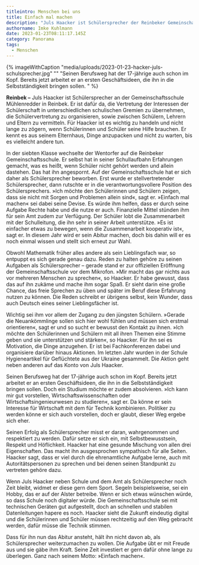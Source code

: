 ```yaml
---
titleintro: Menschen bei uns
title: Einfach mal machen
description: "Juls Haacker ist Schülersprecher der Reinbeker Gemeinschaftsschule "
authorname: Imke Kuhlmann
date: 2023-01-23T08:11:17.145Z
category: Panorama
tags:
  - Menschen
---
```



{% imageWithCaption "media/uploads/2023-01-23-hacker-juls-schulsprecher.jpg" "" "Seinen Berufsweg hat der 17-jährige auch schon im Kopf. Bereits jetzt arbeitet er an ersten Geschäftsideen, die ihn in die Selbstständigkeit bringen sollen.      " %}

**Reinbek –** Juls Haacker ist Schülersprecher an der Gemeinschaftsschule Mühlenredder in Reinbek. Er ist dafür da, die Vertretung der Interessen der Schülerschaft in unterschiedlichen schulischen Gremien zu übernehmen, die Schülervertretung zu organisieren, sowie zwischen Schülern, Lehrern und Eltern zu vermitteln. Für Haacker ist es wichtig zu handeln und nicht lange zu zögern, wenn Schülerinnen und Schüler seine Hilfe brauchen. Er kennt es aus seinem Elternhaus, Dinge anzupacken und nicht zu warten, bis es vielleicht andere tun. 

In der siebten Klasse wechselte der Wentorfer auf die Reinbeker Gemeinschaftsschule. Er selbst hat in seiner Schullaufbahn Erfahrungen gemacht, was es heißt, wenn Schüler nicht gehört werden und allein dastehen. Das hat ihn angespornt. Auf der Gemeinschaftsschule hat er sich daher als Schülersprecher beworben. Erst wurde er stellvertretender Schülersprecher, dann rutschte er in die verantwortungsvollere Position des Schülersprechers. »Ich möchte den Schülerinnen und Schülern zeigen, dass sie nicht mit Sorgen und Problemen allein sind«, sagt er. »Einfach mal machen« sei dabei seine Devise. Es würde ihm helfen, dass er durch seine Aufgabe Rechte habe und die nutze er auch. Finanzielle Mittel stünden ihm für sein Amt zudem zur Verfügung. Der Schüler lobt die Zusammenarbeit mit der Schulleitung, die ihn sehr in seiner Arbeit unterstütze. »Es ist einfacher etwas zu bewegen, wenn die Zusammenarbeit kooperativ ist«, sagt er. In diesem Jahr wird er sein Abitur machen, doch bis dahin will er es noch einmal wissen und stellt sich erneut zur Wahl. 

Obwohl Mathematik früher alles andere als sein Lieblingsfach war, so entpuppt es sich gerade genau dazu. Reden zu halten gehöre zu seinen Aufgaben als Schülersprecher – gerade stand er zur offiziellen Eröffnung der Gemeinschaftsschule vor dem Mikrofon. »Mir macht das gar nichts aus vor mehreren Menschen zu sprechen«, so Haacker. Er habe gewusst, dass das auf ihn zukäme und mache ihm sogar Spaß. Er sieht darin eine große Chance, das freie Sprechen zu üben und später im Beruf diese Erfahrung nutzen zu können. Die Reden schreibt er übrigens selbst, kein Wunder, dass auch Deutsch eines seiner Lieblingsfächer ist. 

Wichtig sei ihm vor allem der Zugang zu den jüngsten Schülern. »Gerade die Neuankömmlinge sollen sich hier wohl fühlen und müssen sich erstmal orientieren«, sagt er und so sucht er bewusst den Kontakt zu ihnen. »Ich möchte den Schülerinnen und Schülern mit all ihren Themen eine Stimme geben und sie unterstützen und stärken«, so Haacker. Für ihn sei es Motivation, die Dinge anzugehen. Er ist bei Fachkonferenzen dabei und organisiere darüber hinaus Aktionen. Im letzten Jahr wurden in der Schule Hygieneartikel für Geflüchtete aus der Ukraine gesammelt. Die Aktion geht neben anderen auf das Konto von Juls Haacker. 

Seinen Berufsweg hat der 17-jährige auch schon im Kopf. Bereits jetzt arbeitet er an ersten Geschäftsideen, die ihn in die Selbstständigkeit bringen sollen. Doch ein Studium möchte er zudem absolvieren. »Ich kann mir gut vorstellen, Wirtschaftswissenschaften oder Wirtschaftsingenieurwesen zu studieren«, sagt er. Da könne er sein Interesse für Wirtschaft mit dem für Technik kombinieren. Politiker zu werden könne er sich auch vorstellen, doch er glaubt, dieser Weg ergebe sich eher.

Seinen Erfolg als Schülersprecher misst er daran, wahrgenommen und respektiert zu werden. Dafür setze er sich ein, mit Selbstbewusstsein, Respekt und Höflichkeit. Haacker hat eine gesunde Mischung von allen drei Eigenschaften. Das macht ihn ausgesprochen sympathisch für alle Seiten. Haacker sagt, dass er viel durch die ehrenamtliche Aufgabe lerne, auch mit Autoritätspersonen zu sprechen und bei denen seinen Standpunkt zu vertreten gehöre dazu. 

Wenn Juls Haacker neben Schule und dem Amt als Schülersprecher noch Zeit bleibt, widmet er diese gern dem Sport. Segeln beispielsweise, sei ein Hobby, das er auf der Alster betreibe. Wenn er sich etwas wünschen würde, so dass Schule noch digitaler würde. Die Gemeinschaftsschule sei mit technischen Geräten gut aufgestellt, doch an schnellen und stabilen Datenleitungen hapere es noch. Haacker sieht die Zukunft eindeutig digital und die Schülerinnen und Schüler müssen rechtzeitig auf den Weg gebracht werden, dafür müsse die Technik stimmen.

Dass für ihn nun das Abitur ansteht, hält ihn nicht davon ab, als Schülersprecher weiterzumachen zu wollen. Die Aufgabe übt er mit Freude aus und sie gäbe ihm Kraft. Seine Zeit investiert er gern dafür ohne lange zu überlegen. Ganz nach seinem Motto: »Einfach machen«.